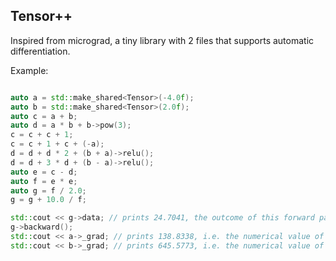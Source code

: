 ## Tensor++

Inspired from micrograd, a tiny library with 2 files that supports automatic differentiation.

Example:

```cpp

auto a = std::make_shared<Tensor>(-4.0f);
auto b = std::make_shared<Tensor>(2.0f);
auto c = a + b;
auto d = a * b + b->pow(3);
c = c + c + 1;
c = c + 1 + c + (-a);
d = d + d * 2 + (b + a)->relu();
d = d + 3 * d + (b - a)->relu();
auto e = c - d;
auto f = e * e;
auto g = f / 2.0;
g = g + 10.0 / f;

std::cout << g->data; // prints 24.7041, the outcome of this forward pass
g->backward();
std::cout << a->_grad; // prints 138.8338, i.e. the numerical value of dg/da
std::cout << b->_grad; // prints 645.5773, i.e. the numerical value of dg/db
```
